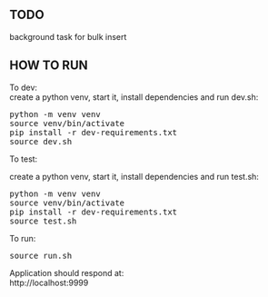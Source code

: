 ## TODO
background task for bulk insert  

## HOW TO RUN
To dev:  
create a python venv, start it, install dependencies and run dev.sh:  
<pre>
python -m venv venv
source venv/bin/activate
pip install -r dev-requirements.txt
source dev.sh
</pre>

To test:

create a python venv, start it, install dependencies and run test.sh:
<pre>
python -m venv venv
source venv/bin/activate
pip install -r dev-requirements.txt
source test.sh
</pre>

To run:
<pre>
source run.sh
</pre>
Application should respond at:  
    http://localhost:9999
